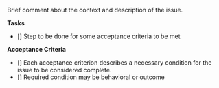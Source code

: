 Brief comment about the context and description of the issue.

**Tasks**

- [] Step to be done for some acceptance criteria to be met

**Acceptance Criteria**

- [] Each acceptance criterion describes a necessary condition for the issue to be considered complete.
- [] Required condition may be behavioral or outcome